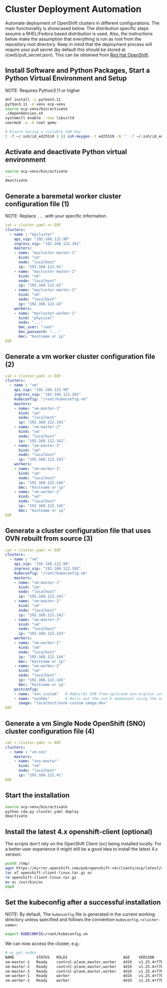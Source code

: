 # Cluster Deployment Automation
Automate deployment of OpenShift clusters in different configurations.
The main functionality is showcased below. The distribution specific
steps assume a RHEL/Fedora based distribution is used. Also, the
instructions below make the assumption that everything is run as root
from the repository root directory. Keep in mind that the deployment
process will require your pull secret (by default this should be stored
at {cwd}/pull_secret.json). This can be obtained from 
[Red Hat OpenShift](https://console.redhat.com/openshift/install/pull-secret).

## Install Software and Python Packages, Start a Python Virtual Environment and Setup
NOTE: Requires Python3.11 or higher
```bash
dnf install -y python3.11
python3.11 -m venv ocp-venv
source ocp-venv/bin/activate
./dependencies.sh
systemctl enable --now libvirtd
usermod -a -G root qemu

# Ensure having a suitable SSH key
[ -f ~/.ssh/id_ed25519 ] || ssh-keygen -t ed25519 -N '' -f ~/.ssh/id_ed25519
```

## Activate and deactivate Python virtual environment
```bash
source ocp-venv/bin/activate
...
deactivate
```

## Generate a baremetal worker cluster configuration file (1)
NOTE: Replace `...` with your specific information.
```yaml
cat > cluster.yaml << EOF
clusters:
  - name : "mycluster"
    api_vip: "192.168.122.99"
    ingress_vip: "192.168.122.101"
    masters:
    - name: "mycluster-master-1"
      kind: "vm"
      node: "localhost"
      ip: "192.168.122.41"
    - name: "mycluster-master-2"
      kind: "vm"
      node: "localhost"
      ip: "192.168.122.42"
    - name: "mycluster-master-3"
      kind: "vm"
      node: "localhost"
      ip: "192.168.122.43"
    workers:
    - name: "mycluster-worker-1"
      kind: "physical"
      node: "..."
      bmc_user: "root"
      bmc_password: "..."
      bmc: "hostname or ip"
EOF
```

## Generate a vm worker cluster configuration file (2)
```yaml
cat > cluster.yaml << EOF
clusters:
  - name : "vm"
    api_vip: "192.168.122.99"
    ingress_vip: "192.168.122.101"
    kubeconfig: "/root/kubeconfig.vm"
    masters:
    - name: "vm-master-1"
      kind: "vm"
      node: "localhost"
      ip: "192.168.122.141"
    - name: "vm-master-2"
      kind: "vm"
      node: "localhost"
      ip: "192.168.122.142"
    - name: "vm-master-3"
      kind: "vm"
      node: "localhost"
      ip: "192.168.122.143"
    workers:
    - name: "vm-worker-1"
      kind: "vm"
      node: "localhost"
      ip: "192.168.122.144"
      bmc: "hostname or ip"
    - name: "vm-worker-2"
      kind: "vm"
      node: "localhost"
      ip: "192.168.122.145"
      bmc: "hostname or ip"
EOF
```

## Generate a cluster configuration file that uses OVN rebuilt from source (3)
```yaml
cat > cluster.yaml << EOF
clusters:
  - name : "vm"
    api_vip: "192.168.122.99"
    ingress_vip: "192.168.122.101"
    kubeconfig: "/root/kubeconfig.vm"
    masters:
    - name: "vm-master-1"
      kind: "vm"
      node: "localhost"
      ip: "192.168.122.141"
    - name: "vm-master-2"
      kind: "vm"
      node: "localhost"
      ip: "192.168.122.142"
    - name: "vm-master-3"
      kind: "vm"
      node: "localhost"
      ip: "192.168.122.143"
    workers:
    - name: "vm-worker-1"
      kind: "vm"
      node: "localhost"
      ip: "192.168.122.144"
      bmc: "hostname or ip"
    - name: "vm-worker-2"
      kind: "vm"
      node: "localhost"
      ip: "192.168.122.145"
      bmc: "hostname or ip"
    postconfig:
    - name: "ovn_custom"   # Rebuilds OVN from upstream ovn-org/ovn code.
    - name: "ovnk8s"       # Rolls out the ovn-k daemonset using the new image.
      image: "localhost/ovnk-custom-image:dev"
EOF
```

## Generate a vm Single Node OpenShift (SNO) cluster configuration file (4)
```yaml
cat > cluster.yaml << EOF
clusters:
  - name : "vm-sno"
    masters:
    - name: "sno-master"
      kind: "vm"
      node: "localhost"
      ip: "192.168.122.41"
EOF
```

## Start the installation
```bash
source ocp-venv/bin/activate
python cda.py cluster.yaml deploy
deactivate
```

## Install the latest 4.x openshift-client (optional)
The scripts don't rely on the OpenShift Client (oc) being installed locally.
For a better user experience it might still be a good idea to install the
latest 4.x version:
```bash
pushd /tmp/
wget https://mirror.openshift.com/pub/openshift-v4/clients/ocp/latest/openshift-client-linux.tar.gz
tar xf openshift-client-linux.tar.gz oc
rm openshift-client-linux.tar.gz
mv oc /usr/bin/oc
popd
```

## Set the kubeconfig after a successful installation
NOTE: By default, The `kubeconfig` file is generated in the current working directory
unless specified and follows the convention `kubeconfig.<cluster-name>`:
```bash
export KUBECONFIG=/root/kubeconfig.vm
```

We can now access the cluster, e.g.:

```bash
# oc get nodes
NAME          STATUS   ROLES                         AGE    VERSION
vm-master-1   Ready    control-plane,master,worker   4d1h   v1.25.4+77bec7a
vm-master-2   Ready    control-plane,master,worker   4d1h   v1.25.4+77bec7a
vm-master-3   Ready    control-plane,master,worker   4d1h   v1.25.4+77bec7a
vm-worker-1   Ready    worker                        4d1h   v1.25.4+77bec7a
vm-worker-2   Ready    worker                        4d1h   v1.25.4+77bec7a
```
